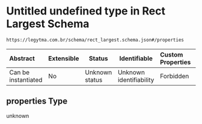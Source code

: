 # Untitled undefined type in Rect Largest Schema

```txt
https://legytma.com.br/schema/rect_largest.schema.json#/properties
```




| Abstract            | Extensible | Status         | Identifiable            | Custom Properties | Additional Properties | Access Restrictions | Defined In                                                                              |
| :------------------ | ---------- | -------------- | ----------------------- | :---------------- | --------------------- | ------------------- | --------------------------------------------------------------------------------------- |
| Can be instantiated | No         | Unknown status | Unknown identifiability | Forbidden         | Allowed               | none                | [rect_largest.schema.json\*](../schema/rect_largest.schema.json) |

## properties Type

unknown
